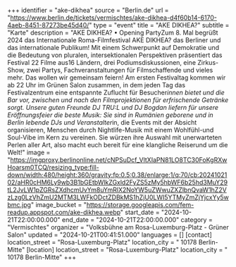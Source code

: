 +++
identifier = "ake-dikhea"
source = "Berlin.de"
url = "https://www.berlin.de/tickets/vermischtes/ake-dikhea-d4f60b14-6170-4aeb-8451-87273be45d40/"
type = "event"
title = "AKE DIKHEA?"
subtitle = "Karte"
description = "AKE DIKHEA? • Opening PartyZum 8. Mal begrüßt 2024 das Internationale Roma-Filmfestival AKE DIKHEA? das Berliner und das internationale Publikum! Mit einem Schwerpunkt auf Demokratie und die Bedeutung von pluralen, intersektionalen Perspektiven präsentiert das Festival 22 Filme aus16 Ländern, drei Podiumsdiskussionen, eine Zirkus-Show, zwei Partys, Fachveranstaltungen für Filmschaffende und vieles mehr. Das wollen wir gemeinsam feiern! Am ersten Festivaltag kommen wir ab 22 Uhr im Grünen Salon zusammen, in dem jeden Tag das Festivalzentrum eine entspannte Zuflucht für Besucher*innen bietet und die Bar vor, zwischen und nach den Filmprojektionen für erfrischende Getränke sorgt. Unsere guten Freunde DJ TRU:L und DJ Bogdan liefern für unsere Eröffnungsfeier die beste Musik: Sie sind in Rumänien geborene und in Berlin lebende DJs und Veranstalter*in, die Events mit der Absicht organisieren, Menschen durch Nightlife-Musik mit einem Wohlfühl-und Soul-Vibe im Kern zu vereinen. Sie würzen ihre Auswahl mit unerwarteten Perlen aller Art, also macht euch bereit für eine klangliche Reiserund um die Welt!"
image = "https://imgproxy.berlinonline.net/cNPSuDcf_VltXIaPN81LO8TC30FoKgRXwHoarsm0TCQ/resizing_type:fill-down/width:480/height:360/gravity:fp:0.5:0.38/enlarge:1/q:70/cb:2024102102/aHR0cHM6Ly9wb3B1bGEtbWlkZGxld2FyZS5zMy5hbWF6b25hd3MuY29tL2JvLW1pZGRsZXdhcmUvYm8uYmRlX2NoYW5uZWwuZXZlbnQvaW1hZ2VzLzg0LzVhZmU2MTM3LWFkODctZDBkMS1hZjU0LWI5YTMyZmZjYjcxYy5wbmc.jpg"
image_bucket = "https://storage.googleapis.com/fem-readup.appspot.com/ake-dikhea.webp"
start_date = "2024-10-21T22:00:00.000"
end_date = "2024-10-21T22:00:00.000"
category = "Vermischtes"
organizer = "Volksbühne am Rosa-Luxemburg-Platz - Grüner Salon"
updated = "2024-10-21T00:41:51.000"
languages = []
[contact]
location_street = "Rosa-Luxemburg-Platz"
location_city = " 10178 Berlin-Mitte"
[location]
location_street = "Rosa-Luxemburg-Platz"
location_city = " 10178 Berlin-Mitte"
+++